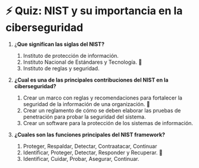 # ⚡ Quiz: NIST y su importancia en la ciberseguridad

1. ¿**Que significan las siglas del NIST?**
    1. Instituto de protección de información.
    2. Instituto Nacional de Estándares y Tecnología. 🌟
    3. Instituto de reglas y seguridad. 

2. **¿Cual es una de las principales contribuciones del NIST en la ciberseguridad?**
    1. Crear un marco con reglas y recomendaciones para fortalecer la seguridad de la información de una organización. 🌟
    2. Crear un reglamento de cómo se deben elaborar las pruebas de penetración para probar la seguridad del sistema.
    3. Crear un software para la protección de los sistemas de información.
    
3. **¿Cuales son las funciones principales del NIST framework?**
    1. Proteger, Respaldar, Detectar, Contraatacar, Continuar
    2. Identificar, Proteger, Detectar, Responder y Recuperar. 🌟
    3. Identificar, Cuidar, Probar, Asegurar, Continuar.
    